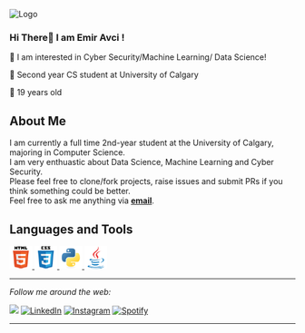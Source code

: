 ![Logo](https://user-images.githubusercontent.com/53044008/114941969-85894100-9e4c-11eb-9528-4139bab5ff1d.png)
### Hi There👋 I am Emir Avci !
🔭 I am interested in Cyber Security/Machine Learning/ Data Science!

🏫 Second year CS student at University of Calgary

🔑 19 years old

## About Me
<p>
I am currently a full time 2nd-year student at the University of Calgary, majoring in Computer Science.<br> I am very enthuastic about Data Science, Machine Learning and Cyber Security.<br>Please feel free to clone/fork projects, raise issues and submit PRs if you think something could be better. <br>
Feel free to ask me anything via <a href="mailto:emiravc@gmail.com"><b>email</b></a>.
</p>

## Languages and Tools

<p> 
  <a href="https://www.w3.org/html/" target="_blank"> 
    <img src="https://raw.githubusercontent.com/devicons/devicon/master/icons/html5/html5-original-wordmark.svg" alt="html5" width="40" height="40"/> 
  </a>
  <a href="https://www.w3schools.com/css/" target="_blank"> 
    <img src="https://raw.githubusercontent.com/devicons/devicon/master/icons/css3/css3-original-wordmark.svg" alt="css3" width="40" height="40"/> 
  </a> 
  <a href="https://www.python.org" target="_blank"> 
    <img src="https://raw.githubusercontent.com/devicons/devicon/master/icons/python/python-original.svg" alt="python" width="40" height="40"/> 
  </a>  
  <a href="https://www.oracle.com/java/" target="_blank"> 
    <img src="https://raw.githubusercontent.com/devicons/devicon/master/icons/java/java-original.svg" alt="java" width="40" height="40"/> 
  </a> 
</p>

---

<i>Follow me around the web:</i><br>

![](https://komarev.com/ghpvc/?username=emiravc)
<a href="(https://www.linkedin.com/in/selcukemiravci/" target="_blank"><img src="https://img.shields.io/badge/LinkedIn-%230077B5.svg?&style=flat-square&logo=linkedin&logoColor=white" alt="LinkedIn"></a>
<a href="https://www.instagram.com/emr_avc/" target="_blank"><img src="https://img.shields.io/badge/Instagram-%23E4405F.svg?&style=flat-square&logo=instagram&logoColor=white" alt="Instagram"></a>
<a href="https://open.spotify.com/user/emr_avc?si=4e19a5616e544486" target="_blank"><img src="https://img.shields.io/badge/Spotify-%231ED760.svg?&style=flat-square&logo=spotify&logoColor=white" alt="Spotify"></a>

---

